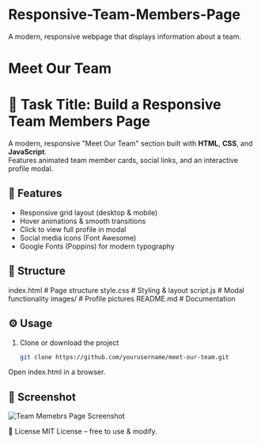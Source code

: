 # Responsive-Team-Members-Page
A modern, responsive webpage that displays information about a team.
# Meet Our Team
# 📌 Task Title: Build a Responsive Team Members Page

A modern, responsive "Meet Our Team" section built with **HTML**, **CSS**, and **JavaScript**.  
Features animated team member cards, social links, and an interactive profile modal.

## 🚀 Features
- Responsive grid layout (desktop & mobile)
- Hover animations & smooth transitions
- Click to view full profile in modal
- Social media icons (Font Awesome)
- Google Fonts (Poppins) for modern typography

## 📂 Structure
index.html # Page structure
style.css # Styling & layout
script.js # Modal functionality
images/ # Profile pictures
README.md # Documentation

## ⚙️ Usage
1. Clone or download the project  
   ```bash
   git clone https://github.com/yourusername/meet-our-team.git
Open index.html in a browser.

## 📸 Screenshot
![Team Memebrs Page Screenshot](screenshot.png)

📜 License
MIT License – free to use & modify.
